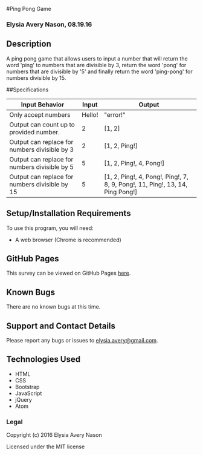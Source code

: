 #Ping Pong Game

### Elysia Avery Nason, 08.19.16

## Description

A ping pong game that allows users to input a number that will return the word 'ping' to numbers that are divisible by 3, return the word 'pong' for numbers that are divisible by '5' and finally return the word 'ping-pong' for numbers divisible by 15.

##Specifications

Input Behavior | Input | Output
---------------|-------|--------
Only accept numbers | Hello! | "error!"
Output can count up to provided number. | 2 | [1, 2]
Output can replace for numbers divisible by 3 | 2 | [1, 2, Ping!]
Output can replace for numbers divisible by 5 | 5 | [1, 2, Ping!, 4, Pong!]
Output can replace for numbers divisible by 15 | 5 | [1, 2, Ping!, 4, Pong!, Ping!, 7, 8, 9, Pong!, 11, Ping!, 13, 14, Ping Pong!]

## Setup/Installation Requirements ##

To use this program, you will need:

* A web browser (Chrome is recommended)

## GitHub Pages ##

This survey can be viewed on GitHub Pages [here](https://elysiaavery.github.io/PingPong/).

## Known Bugs ##

There are no known bugs at this time.

## Support and Contact Details ##

Please report any bugs or issues to elysia.avery@gmail.com.

## Technologies Used ##

* HTML
* CSS
* Bootstrap
* JavaScript
* jQuery
* Atom

### Legal

Copyright (c) 2016 Elysia Avery Nason

Licensed under the MIT license
